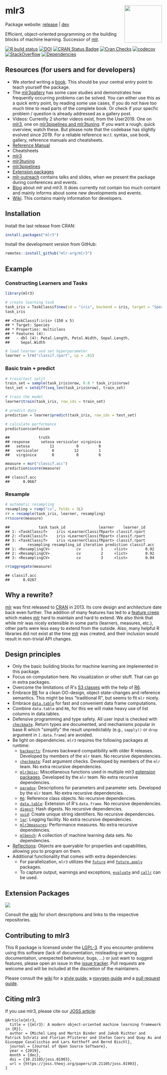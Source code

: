 
mlr3 <img src="man/figures/logo.png" align="right" width = "120" />
===================================================================

Package website: [release](https://mlr3.mlr-org.com/) | [dev](https://mlr3.mlr-org.com/dev)

Efficient, object-oriented programming on the building blocks of machine learning. Successor of [mlr](https://github.com/mlr-org/mlr).

<!-- badges: start -->
[![R build status](https://github.com/mlr-org/mlr3/workflows/R-CMD-check/badge.svg)](https://github.com/mlr-org/mlr3/actions) [![DOI](https://joss.theoj.org/papers/10.21105/joss.01903/status.svg)](https://doi.org/10.21105/joss.01903) [![CRAN Status Badge](https://www.r-pkg.org/badges/version-ago/mlr3)](https://cran.r-project.org/package=mlr3) [![Cran Checks](https://cranchecks.info/badges/worst/mlr3)](https://cran.r-project.org/web/checks/check_results_mlr3.html) [![codecov](https://codecov.io/gh/mlr-org/mlr3/branch/master/graph/badge.svg)](https://codecov.io/gh/mlr-org/mlr3) [![StackOverflow](https://img.shields.io/badge/stackoverflow-mlr3-orange.svg)](https://stackoverflow.com/questions/tagged/mlr3) [![Dependencies](https://tinyverse.netlify.com/badge/mlr3)](https://cran.r-project.org/package=mlr3) <!-- badges: end -->

Resources (for users and for developers)
----------------------------------------

-   We *started* writing a [book](https://mlr3book.mlr-org.com/). This should be your central entry point to teach yourself the package.
-   The [mlr3gallery](https://mlr3gallery.mlr-org.com) has some case studies and demonstrates how frequently occurring problems can be solved. You can either use this as a quick entry point, by reading some use cases, if you do not have too much time to read parts of the complete book. Or check if your specfic problem / question is already addressed as a gallery post.
-   Videos: Currently 2 shorter videos exist, from the User2019. One on [mlr3](https://www.youtube.com/watch?v=wsP2hiFnDQs), one on [mlr3pipelines and mlr3tuning](https://www.youtube.com/watch?v=gEW5RxkbQuQ). If you want a rough, quick overview, watch these. But please note that the codebase has slightly evolved since 2019. For a reliable reference w.r.t. syntax, use book, gallery, reference manuals and cheatsheets.
-   [Reference Manual](https://mlr3.mlr-org.com/reference/)
-   Cheatsheets
-   [mlr3](LINK)
-   [mlr3tuning](LINK)
-   [mlr3pipelines](LINK)
-   [Extension packages](https://github.com/mlr-org/mlr3/wiki/Extension-Packages)
-   [mlr-outreach](https://github.com/mlr-org/mlr-outreach) contains talks and slides, when we present the package during conferences and events.
-   [Blog](https://mlr-org.com/) about *mlr* and *mlr3*. It does currently not contain too much containt and mainly informs about some new developments and events.
-   [Wiki](https://github.com/mlr-org/mlr3/wiki). This contains mainly information for developers.

Installation
------------

Install the last release from CRAN:

``` r
install.packages("mlr3")
```

Install the development version from GitHub:

``` r
remotes::install_github("mlr-org/mlr3")
```

Example
-------

### Constructing Learners and Tasks

``` r
library(mlr3)

# create learning task
task_iris = TaskClassif$new(id = "iris", backend = iris, target = "Species")
task_iris
```

    ## <TaskClassif:iris> (150 x 5)
    ## * Target: Species
    ## * Properties: multiclass
    ## * Features (4):
    ##   - dbl (4): Petal.Length, Petal.Width, Sepal.Length,
    ##     Sepal.Width

``` r
# load learner and set hyperparameter
learner = lrn("classif.rpart", cp = .01)
```

### Basic train + predict

``` r
# train/test split
train_set = sample(task_iris$nrow, 0.8 * task_iris$nrow)
test_set = setdiff(seq_len(task_iris$nrow), train_set)

# train the model
learner$train(task_iris, row_ids = train_set)

# predict data
prediction = learner$predict(task_iris, row_ids = test_set)

# calculate performance
prediction$confusion
```

    ##             truth
    ## response     setosa versicolor virginica
    ##   setosa         11          0         0
    ##   versicolor      0         12         1
    ##   virginica       0          0         6

``` r
measure = msr("classif.acc")
prediction$score(measure)
```

    ## classif.acc 
    ##      0.9667

### Resample

``` r
# automatic resampling
resampling = rsmp("cv", folds = 3L)
rr = resample(task_iris, learner, resampling)
rr$score(measure)
```

    ##             task task_id               learner    learner_id
    ## 1: <TaskClassif>    iris <LearnerClassifRpart> classif.rpart
    ## 2: <TaskClassif>    iris <LearnerClassifRpart> classif.rpart
    ## 3: <TaskClassif>    iris <LearnerClassifRpart> classif.rpart
    ##        resampling resampling_id iteration prediction classif.acc
    ## 1: <ResamplingCV>            cv         1     <list>        0.92
    ## 2: <ResamplingCV>            cv         2     <list>        0.92
    ## 3: <ResamplingCV>            cv         3     <list>        0.94

``` r
rr$aggregate(measure)
```

    ## classif.acc 
    ##      0.9267

Why a rewrite?
--------------

[mlr](https://github.com/mlr-org/mlr) was first released to [CRAN](https://cran.r-project.org/package=mlr) in 2013. Its core design and architecture date back even further. The addition of many features has led to a [feature creep](https://en.wikipedia.org/wiki/Feature_creep) which makes [mlr](https://github.com/mlr-org/mlr) hard to maintain and hard to extend. We also think that while mlr was nicely extensible in some parts (learners, measures, etc.), other parts were less easy to extend from the outside. Also, many helpful R libraries did not exist at the time [mlr](https://github.com/mlr-org/mlr) was created, and their inclusion would result in non-trivial API changes.

Design principles
-----------------

-   Only the basic building blocks for machine learning are implemented in this package.
-   Focus on computation here. No visualization or other stuff. That can go in extra packages.
-   Overcome the limitations of R's [S3 classes](https://adv-r.hadley.nz/s3.html) with the help of [R6](https://cran.r-project.org/package=R6).
-   Embrace [R6](https://cran.r-project.org/package=R6) for a clean OO-design, object state-changes and reference semantics. This might be less "traditional R", but seems to fit `mlr` nicely.
-   Embrace [`data.table`](https://cran.r-project.org/package=data.table) for fast and convenient data frame computations.
-   Combine `data.table` and `R6`, for this we will make heavy use of list columns in data.tables.
-   Defensive programming and type safety. All user input is checked with [`checkmate`](https://cran.r-project.org/package=checkmate). Return types are documented, and mechanisms popular in base R which "simplify" the result unpredictably (e.g., `sapply()` or `drop` argument in `[.data.frame`) are avoided.
-   Be light on dependencies. `mlr3` requires the following packages at runtime:
    -   [`backports`](https://cran.r-project.org/package=backports): Ensures backward compatibility with older R releases. Developed by members of the `mlr` team. No recursive dependencies.
    -   [`checkmate`](https://cran.r-project.org/package=checkmate): Fast argument checks. Developed by members of the `mlr` team. No extra recursive dependencies.
    -   [`mlr3misc`](https://cran.r-project.org/package=mlr3misc): Miscellaneous functions used in multiple mlr3 [extension packages](https://github.com/mlr-org/mlr3/wiki/Extension-Packages). Developed by the `mlr` team. No extra recursive dependencies.
    -   [`paradox`](https://cran.r-project.org/package=paradox): Descriptions for parameters and parameter sets. Developed by the `mlr` team. No extra recursive dependencies.
    -   [`R6`](https://cran.r-project.org/package=R6): Reference class objects. No recursive dependencies.
    -   [`data.table`](https://cran.r-project.org/package=data.table): Extension of R's `data.frame`. No recursive dependencies.
    -   [`digest`](https://cran.r-project.org/package=digest): Hash digests. No recursive dependencies.
    -   [`uuid`](https://cran.r-project.org/package=uuid): Create unique string identifiers. No recursive dependencies.
    -   [`lgr`](https://cran.r-project.org/package=lgr): Logging facility. No extra recursive dependencies.
    -   [`mlr3measures`](https://cran.r-project.org/package=mlr3measures): Performance measures. No extra recursive dependencies.
    -   [`mlbench`](https://cran.r-project.org/package=mlbench): A collection of machine learning data sets. No dependencies.
-   [Reflections](https://en.wikipedia.org/wiki/Reflection_%28computer_programming%29): Objects are queryable for properties and capabilities, allowing you to program on them.
-   Additional functionality that comes with extra dependencies:
    -   For parallelization, `mlr3` utilizes the [`future`](https://cran.r-project.org/package=future) and [`future.apply`](https://cran.r-project.org/package=future.apply) packages.
    -   To capture output, warnings and exceptions, [`evaluate`](https://cran.r-project.org/package=evaluate) and [`callr`](https://cran.r-project.org/package=callr) can be used.

Extension Packages
------------------

<a href="https://raw.githubusercontent.com/mlr-org/mlr3/master/man/figures/mlr3verse.svg?sanitize=true"><img src="man/figures/mlr3verse.svg" /></a>

Consult the [wiki](https://github.com/mlr-org/mlr3/wiki/Extension-Packages) for short descriptions and links to the respective repositories.

Contributing to mlr3
--------------------

This R package is licensed under the [LGPL-3](https://www.gnu.org/licenses/lgpl-3.0.en.html). If you encounter problems using this software (lack of documentation, misleading or wrong documentation, unexpected behaviour, bugs, ...) or just want to suggest features, please open an issue in the [issue tracker](https://github.com/mlr-org/mlr3/issues). Pull requests are welcome and will be included at the discretion of the maintainers.

Please consult the [wiki](https://github.com/mlr-org/mlr3/wiki/) for a [style guide](https://github.com/mlr-org/mlr3/wiki/Style-Guide), a [roxygen guide](https://github.com/mlr-org/mlr3/wiki/Roxygen-Guide) and a [pull request guide](https://github.com/mlr-org/mlr3/wiki/PR-Guidelines).

Citing mlr3
-----------

If you use mlr3, please cite our [JOSS article](https://doi.org/10.21105/joss.01903):

    @Article{mlr3,
      title = {{mlr3}: A modern object-oriented machine learning framework in {R}},
      author = {Michel Lang and Martin Binder and Jakob Richter and Patrick Schratz and Florian Pfisterer and Stefan Coors and Quay Au and Giuseppe Casalicchio and Lars Kotthoff and Bernd Bischl},
      journal = {Journal of Open Source Software},
      year = {2019},
      month = {dec},
      doi = {10.21105/joss.01903},
      url = {https://joss.theoj.org/papers/10.21105/joss.01903},
    }
